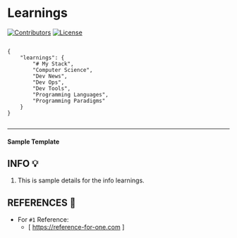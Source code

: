 # Learnings

[![Contributors](https://img.shields.io/github/contributors/lorddashme/restool.svg?colorB=00e500)](https://github/contributors/lorddashme/restool) [![License](https://img.shields.io/packagist/l/lorddashme/restool.svg)](https://packagist.org/l/lorddashme/restool) 
```

{
    "learnings": {
        "# My Stack",
        "Computer Science",
        "Dev News",
        "Dev Ops",
        "Dev Tools",
        "Programming Languages",
        "Programming Paradigms"
    }
}


```

---

#### Sample Template #####

## INFO :bulb: ##
1. This is sample details for the info learnings.

## REFERENCES :link: ##
- For ``#1`` Reference:
    - [ https://reference-for-one.com ]